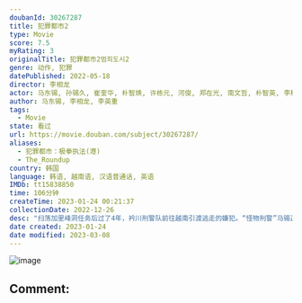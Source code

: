 ```yaml
---
doubanId: 30267287
title: 犯罪都市2
type: Movie
score: 7.5
myRating: 3
originalTitle: 犯罪都市2범죄도시2
genre: 动作, 犯罪
datePublished: 2022-05-18
director: 李相龙
actor: 马东锡, 孙锡久, 崔奎华, 朴智焕, 许栋元, 河俊, 郑在光, 南文哲, 朴智英, 李柱元, 音文硕, 金灿亨, 李奎元, 全镇吾, 李多一, 金英成, 车宇振, 尹炳熙, 朴恩宇, 金相中
author: 马东锡, 李相龙, 李英重
tags:
  - Movie
state: 看过
url: https://movie.douban.com/subject/30267287/
aliases:
  - 犯罪都市：极拳执法(港)
  - The_Roundup
country: 韩国
language: 韩语, 越南语, 汉语普通话, 英语
IMDb: tt15838850
time: 106分钟
createTime: 2023-01-24 00:21:37
collectionDate: 2022-12-26
desc: "扫荡加里峰洞任务后过了4年，衿川刑警队前往越南引渡逃走的嫌犯。“怪物刑警”马锡道和全日万组长发现在当地的嫌犯十分可疑,得知其背后有个凶恶残暴的主使者姜海相。马锡道和衿川刑警队奔走于韩国和越南两地,开始..."
date created: 2023-01-24
date modified: 2023-03-08
---
```


![image](p2872991814.jpg)

Comment:
---
